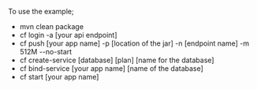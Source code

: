 To use the example;

- mvn clean package
- cf login -a [your api endpoint]
- cf push [your app name] -p [location of the jar] -n [endpoint name] -m 512M --no-start
- cf create-service [database] [plan] [name for the database]
- cf bind-service [your app name] [name of the database]
- cf start [your app name]

